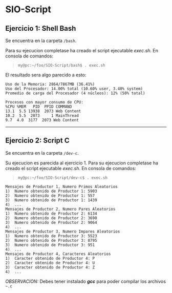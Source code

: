 # SIO-Script

## Ejercicio 1: Shell Bash
Se encuentra en la carpeta ```/bash```.

Para su ejecucion completase ha creado el script ejecutable *exec.sh*.
En consola de comandos:
> ```my@pc:~/foo/SIO-Script/bash$ . exec.sh```

El resultado sera algo parecido a esto:

```Uso del Disco: 19/24GB (84%)
Uso de la Memoria: 2864/7867MB (36.41%)
Uso del Procesador: 14.00% total (10.60% user, 3.40% system) 
Promedio de carga del Procesador (4 núcleos): 12% (50% total)

Procesos con mayor consumo de CPU:
%CPU %MEM   PID  PPID COMMAND
13.1  5.5 13938  2073 Web Content
10.2  5.5  2073     1 MainThread
9.7  4.0  3177  2073 Web Content 
```
- - -
## Ejercicio 2: Script C
Se encuentra en la carpeta ```/dev-c```.

Su ejecucion es parecida al ejercicio 1.
Para su ejecucion completase ha creado el script ejecutable *exec.sh*.
En consola de comandos:
> ```my@pc:~/foo/SIO-Script/dev-c$ . exec.sh```

```
Mensajes de Productor 1, Numero Primos Aleatorios
1)	Numero obtenido de Productor 1: 5903
2)	Numero obtenido de Productor 1: 557
3)	Numero obtenido de Productor 1: 1439
4)  ...
Mensajes de Productor 2, Numero Pares Aleatorios
1)	Numero obtenido de Productor 2: 6134
2)	Numero obtenido de Productor 2: 3690
3)	Numero obtenido de Productor 2: 9064
4)  ...
Mensajes de Productor 3, Numero Impares Aleatorios
1)	Numero obtenido de Productor 3: 5523
2)	Numero obtenido de Productor 3: 8795
3)	Numero obtenido de Productor 3: 951
4)  ...
Mensajes de Productor 4, Caracteres Aleatorios
1)	Caracter obtenido de Productor 4: P
2)	Caracter obtenido de Productor 4: U
3)	Caracter obtenido de Productor 4: Z
4)  ...
```

*OBSERVACION:* Debes tener instalado ***gcc*** para poder compilar los archivos ```~.c```
